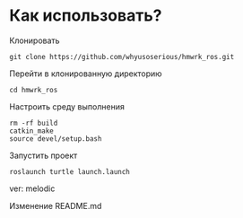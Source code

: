 # Как использовать?

Клонировать
```
git clone https://github.com/whyusoserious/hmwrk_ros.git
```
Перейти в клонированную директорию
```
cd hmwrk_ros
```
Настроить среду выполнения
```
rm -rf build
catkin_make
source devel/setup.bash
```
Запустить проект
```
roslaunch turtle launch.launch
```
ver: melodic

Изменение README.md
```